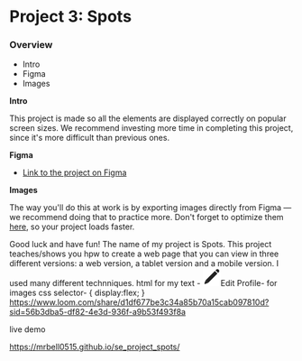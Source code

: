 # Project 3: Spots

### Overview

- Intro
- Figma
- Images

**Intro**

This project is made so all the elements are displayed correctly on popular screen sizes. We recommend investing more time in completing this project, since it's more difficult than previous ones.

**Figma**

- [Link to the project on Figma](https://www.figma.com/file/BBNm2bC3lj8QQMHlnqRsga/Sprint-3-Project-%E2%80%94-Spots?type=design&node-id=2%3A60&mode=design&t=afgNFybdorZO6cQo-1)

**Images**

The way you'll do this at work is by exporting images directly from Figma — we recommend doing that to practice more. Don't forget to optimize them [here](https://tinypng.com/), so your project loads faster.

Good luck and have fun!
The name of my project is Spots.
This project teaches/shows you hpw to create a web page that you can view in three different versions: a web version, a tablet version and a mobile version.
I used many different technniques. html for my text -<title>spots</title>
<img src="./images/Group 2.svg" alt="pencil icon" />Edit Profile- for images
css selector- {
display:flex;
}
https://www.loom.com/share/d1df677be3c34a85b70a15cab097810d?sid=56b3dba5-df82-4e3d-936f-a9b53f493f8a

live demo

https://mrbell0515.github.io/se_project_spots/
